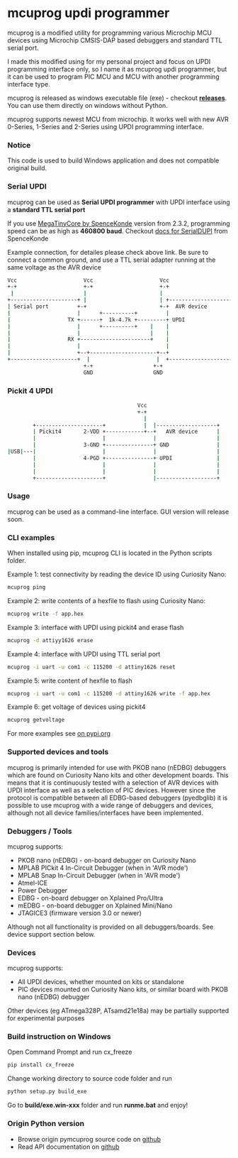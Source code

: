 # **mcuprog updi programmer**
mcuprog is a modified utility for programming various Microchip MCU devices using Microchip CMSIS-DAP based debuggers and standard TTL serial port.

I made this modified using for my personal project and focus on UPDI programming interface only, so I name it as mcuprog updi programmer, but it can be used to program PIC MCU and MCU with another programming interface type.

mcuprog is released as windows executable file (exe) - checkout [**releases**](https://github.com/caddish12/mcuprog/releases). You can use them directly on windows without Python.

mcuprog supports newest MCU from microchip. It works well with new AVR 0-Series, 1-Series and 2-Series using UPDI programming interface.

### Notice
This code is used to build Windows application and does not compatible original build.

### Serial UPDI

mcuprog can be used as **Serial UPDI programmer** with UPDI interface using a **standard TTL serial port**

If you use [MegaTinyCore by SpenceKonde](https://github.com/SpenceKonde/megaTinyCore) version from 2.3.2, programming speed can be as high as **460800 baud**. Checkout [docs for SerialDUPI](https://github.com/SpenceKonde/megaTinyCore/blob/master/megaavr/tools/README.md) from SpenceKonde

Example connection, for detailes please check above link. Be sure to connect a common ground, and use a TTL serial adapter running at the same voltage as the AVR device

```bash
Vcc                     Vcc                     Vcc
+-+                     +-+                     +-+
 |                      |                       |
+---------------------+ |                       | +--------------------+
| Serial port         +-+                       +-+  AVR device        |
|                     |      +----------+         |                    |
|                  TX +------+  1k-4.7k +---------+ UPDI               |
|                     |      +----------+    |    |                    |
|                     |                      |    |                    |
|                  RX +----------------------+    |                    |
|                     |                           |                    |
|                     +--+---------------------+--+                    |
+---------------------+  |                     |  +--------------------+
                        +-+                   +-+
                        GND                   GND                        
```

### Pickit 4 UPDI
```bash
                                         Vcc
                                         +-+
                                           |
        +---------------------+            |  |-------------------+
        | Pickit4       2-VDD +------------+--+   AVR device      |
        |                     |               |                   |
        |               3-GND +---------------+ GND               |
|USB|---|                     |               |                   |
        |               4-PGD +---------------+ UPDI              |
        |                     |               |                   |
        |                     |               |                   |
        +---------------------+               |-------------------+

```

### Usage
mcuprog can be used as a command-line interface. GUI version will release soon.

### CLI examples
When installed using pip, mcuprog CLI is located in the Python scripts folder.

Example 1: test connectivity by reading the device ID using Curiosity Nano:
```bash
mcuprog ping
```
Example 2: write contents of a hexfile to flash using Curiosity Nano:
```bash
mcuprog write -f app.hex
```
Example 3: interface with UPDI using pickit4 and erase flash
```bash
mcuprog -d attiyy1626 erase
```
Example 4: interface with UPDI using TTL serial port
```bash
mcuprog -i uart -u com1 -c 115200 -d attiny1626 reset
```

Example 5: write content of hexfile to flash
```bash
mcuprog -i uart -u com1 -c 115200 -d attiny1626 write -f app.hex
```

Example 6: get voltage of devices using pickit4
```bash
mcuprog getvoltage
```

For more examples see [on pypi.org](https://pypi.org/project/pymcuprog/)

### Supported devices and tools
mcuprog is primarily intended for use with PKOB nano (nEDBG) debuggers which are found on Curiosity Nano kits and other development boards.  This means that it is continuously tested with a selection of AVR devices with UPDI interface as well as a selection of PIC devices.  However since the protocol is compatible between all EDBG-based debuggers (pyedbglib) it is possible to use mcuprog with a wide range of debuggers and devices, although not all device families/interfaces have been implemented.

### Debuggers / Tools
mcuprog supports:
* PKOB nano (nEDBG) - on-board debugger on Curiosity Nano
* MPLAB PICkit 4 In-Circuit Debugger (when in 'AVR mode')
* MPLAB Snap In-Circuit Debugger (when in 'AVR mode')
* Atmel-ICE
* Power Debugger
* EDBG - on-board debugger on Xplained Pro/Ultra
* mEDBG - on-board debugger on Xplained Mini/Nano
* JTAGICE3 (firmware version 3.0 or newer)

Although not all functionality is provided on all debuggers/boards.  See device support section below.

### Devices
mcuprog supports:
* All UPDI devices, whether mounted on kits or standalone
* PIC devices mounted on Curiosity Nano kits, or similar board with PKOB nano (nEDBG) debugger

Other devices (eg ATmega328P, ATsamd21e18a) may be partially supported for experimental purposes

### Build instruction on Windows
Open Command Prompt and run cx_freeze
```bash
pip install cx_freeze
```
Change working directory to source code folder and run
```bash
python setup.py build_exe
```
Go to **build/exe.win-xxx** folder and run **runme.bat** and enjoy!

### Origin Python version
* Browse origin pymcuprog source code on [github](https://github.com/microchip-pic-avr-tools/pymcuprog)
* Read API documentation on [github](https://microchip-pic-avr-tools.github.io/pymcuprog)
